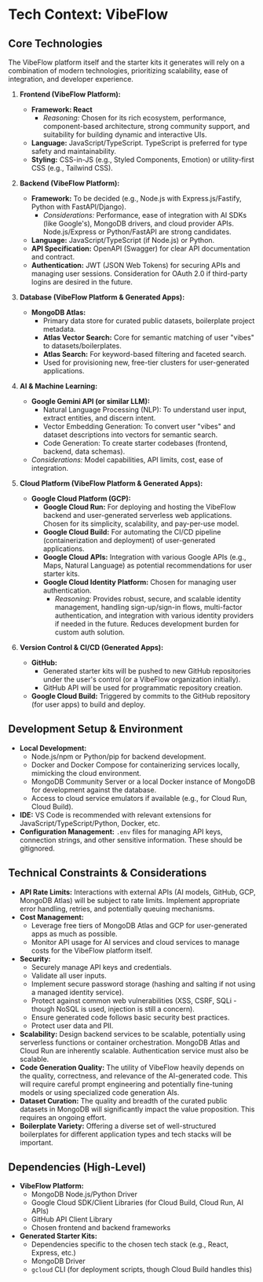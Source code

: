 # Tech Context: VibeFlow

## Core Technologies
The VibeFlow platform itself and the starter kits it generates will rely on a combination of modern technologies, prioritizing scalability, ease of integration, and developer experience.

1.  **Frontend (VibeFlow Platform):**
    *   **Framework: React**
        *   *Reasoning:* Chosen for its rich ecosystem, performance, component-based architecture, strong community support, and suitability for building dynamic and interactive UIs.
    *   **Language:** JavaScript/TypeScript. TypeScript is preferred for type safety and maintainability.
    *   **Styling:** CSS-in-JS (e.g., Styled Components, Emotion) or utility-first CSS (e.g., Tailwind CSS).

2.  **Backend (VibeFlow Platform):**
    *   **Framework:** To be decided (e.g., Node.js with Express.js/Fastify, Python with FastAPI/Django).
        *   *Considerations:* Performance, ease of integration with AI SDKs (like Google's), MongoDB drivers, and cloud provider APIs. Node.js/Express or Python/FastAPI are strong candidates.
    *   **Language:** JavaScript/TypeScript (if Node.js) or Python.
    *   **API Specification:** OpenAPI (Swagger) for clear API documentation and contract.
    *   **Authentication:** JWT (JSON Web Tokens) for securing APIs and managing user sessions. Consideration for OAuth 2.0 if third-party logins are desired in the future.

3.  **Database (VibeFlow Platform & Generated Apps):**
    *   **MongoDB Atlas:**
        *   Primary data store for curated public datasets, boilerplate project metadata.
        *   **Atlas Vector Search:** Core for semantic matching of user "vibes" to datasets/boilerplates.
        *   **Atlas Search:** For keyword-based filtering and faceted search.
        *   Used for provisioning new, free-tier clusters for user-generated applications.

4.  **AI & Machine Learning:**
    *   **Google Gemini API (or similar LLM):**
        *   Natural Language Processing (NLP): To understand user input, extract entities, and discern intent.
        *   Vector Embedding Generation: To convert user "vibes" and dataset descriptions into vectors for semantic search.
        *   Code Generation: To create starter codebases (frontend, backend, data schemas).
    *   *Considerations:* Model capabilities, API limits, cost, ease of integration.

5.  **Cloud Platform (VibeFlow Platform & Generated Apps):**
    *   **Google Cloud Platform (GCP):**
        *   **Google Cloud Run:** For deploying and hosting the VibeFlow backend and user-generated serverless web applications. Chosen for its simplicity, scalability, and pay-per-use model.
        *   **Google Cloud Build:** For automating the CI/CD pipeline (containerization and deployment) of user-generated applications.
        *   **Google Cloud APIs:** Integration with various Google APIs (e.g., Maps, Natural Language) as potential recommendations for user starter kits.
        *   **Google Cloud Identity Platform:** Chosen for managing user authentication.
            *   *Reasoning:* Provides robust, secure, and scalable identity management, handling sign-up/sign-in flows, multi-factor authentication, and integration with various identity providers if needed in the future. Reduces development burden for custom auth solution.

6.  **Version Control & CI/CD (Generated Apps):**
    *   **GitHub:**
        *   Generated starter kits will be pushed to new GitHub repositories under the user's control (or a VibeFlow organization initially).
        *   GitHub API will be used for programmatic repository creation.
    *   **Google Cloud Build:** Triggered by commits to the GitHub repository (for user apps) to build and deploy.

## Development Setup & Environment
*   **Local Development:**
    *   Node.js/npm or Python/pip for backend development.
    *   Docker and Docker Compose for containerizing services locally, mimicking the cloud environment.
    *   MongoDB Community Server or a local Docker instance of MongoDB for development against the database.
    *   Access to cloud service emulators if available (e.g., for Cloud Run, Cloud Build).
*   **IDE:** VS Code is recommended with relevant extensions for JavaScript/TypeScript/Python, Docker, etc.
*   **Configuration Management:** `.env` files for managing API keys, connection strings, and other sensitive information. These should be gitignored.

## Technical Constraints & Considerations
*   **API Rate Limits:** Interactions with external APIs (AI models, GitHub, GCP, MongoDB Atlas) will be subject to rate limits. Implement appropriate error handling, retries, and potentially queuing mechanisms.
*   **Cost Management:**
    *   Leverage free tiers of MongoDB Atlas and GCP for user-generated apps as much as possible.
    *   Monitor API usage for AI services and cloud services to manage costs for the VibeFlow platform itself.
*   **Security:**
    *   Securely manage API keys and credentials.
    *   Validate all user inputs.
    *   Implement secure password storage (hashing and salting if not using a managed identity service).
    *   Protect against common web vulnerabilities (XSS, CSRF, SQLi - though NoSQL is used, injection is still a concern).
    *   Ensure generated code follows basic security best practices.
    *   Protect user data and PII.
*   **Scalability:** Design backend services to be scalable, potentially using serverless functions or container orchestration. MongoDB Atlas and Cloud Run are inherently scalable. Authentication service must also be scalable.
*   **Code Generation Quality:** The utility of VibeFlow heavily depends on the quality, correctness, and relevance of the AI-generated code. This will require careful prompt engineering and potentially fine-tuning models or using specialized code generation AIs.
*   **Dataset Curation:** The quality and breadth of the curated public datasets in MongoDB will significantly impact the value proposition. This requires an ongoing effort.
*   **Boilerplate Variety:** Offering a diverse set of well-structured boilerplates for different application types and tech stacks will be important.

## Dependencies (High-Level)
*   **VibeFlow Platform:**
    *   MongoDB Node.js/Python Driver
    *   Google Cloud SDK/Client Libraries (for Cloud Build, Cloud Run, AI APIs)
    *   GitHub API Client Library
    *   Chosen frontend and backend frameworks
*   **Generated Starter Kits:**
    *   Dependencies specific to the chosen tech stack (e.g., React, Express, etc.)
    *   MongoDB Driver
    *   `gcloud` CLI (for deployment scripts, though Cloud Build handles this)
